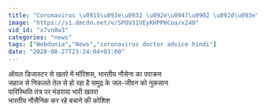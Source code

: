 ```yaml
---
title: "Coronavirus \u0915\u093e\u0932 \u092e\u0947\u0902 \u092d\u093e\u0930\u0924\u0940\u092f \u0928\u094c\u0938\u0947\u0928\u093e \u0915\u093e \u092a\u0930\u093e\u0915\u094d\u0930\u092e, Mauritius \u0915\u094b \u092c\u091a\u093e \u0930\u0939\u0940 \u0939\u0948 \u0911\u092f\u0932 \u0921\u093f\u091c\u093e\u0938\u094d\u091f\u0930 \u0938\u0947"
image: "https://s1.dmcdn.net/v/SPOV31VEyKHPPHCoa/x240"
vid_id: "x7vn8w3"
categories: "news"
tags: ["Webdunia","News","coronavirus doctor advice hindi"]
date: "2020-08-27T23:24:04+03:00"
---
```

ऑयल डिजास्टर से खतरे में मॉरिशस, भारतीय नौसेना का पराक्रम    <br>जहाज से निकलते तेल से हो रहा है समुद्र के जल-जीवन को नुकसान   <br>पारिस्थिति तंत्र पर मंडराया भारी खतरा   <br>भारतीय नौसैनिक कर रहे बचाने की कोशिश
